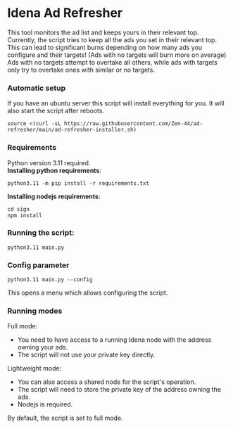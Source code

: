 # Idena Ad Refresher
This tool monitors the ad list and keeps yours in their relevant top.  
Currently, the script tries to keep all the ads you set in their relevant top. This can lead to significant burns depending on how many ads you configure and their targets! (Ads with no targets will burn more on average)  
Ads with no targets attempt to overtake all others, while ads with targets only try to overtake ones with similar or no targets.  

### Automatic setup
If you have an ubuntu server this script will install everything for you. It will also start the script after reboots.   
```
source <(curl -sL https://raw.githubusercontent.com/Zen-44/ad-refresher/main/ad-refresher-installer.sh)
```   

### Requirements
Python version 3.11 required.  
**Installing python requirements**:  
```
python3.11 -m pip install -r requirements.txt
```

**Installing nodejs requirements**:
```
cd sign
npm install
```
  
### Running the script:  
```
python3.11 main.py
```  
  
### Config parameter
```
python3.11 main.py --config
```  
This opens a menu which allows configuring the script.  
### Running modes
Full mode:  
- You need to have access to a running Idena node with the address owning your ads.
- The script will not use your private key directly.  

Lightweight mode:
- You can also access a shared node for the script's operation.
- The script will need to store the private key of the address owning the ads.
- Nodejs is required.  
  
By default, the script is set to full mode.
